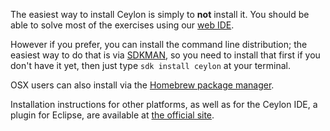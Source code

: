 The easiest way to install Ceylon is simply to **not** install it.
You should be able to solve most of the exercises using our [web IDE](http://try.ceylon-lang.org/).

However if you prefer, you can install the command line distribution; the easiest way to do that is via [SDKMAN](http://sdkman.io/),
so you need to install that first if you don't have it yet, then just type `sdk install ceylon` at your terminal.

OSX users can also install via the [Homebrew package manager](http://mxcl.github.com/homebrew/).

Installation instructions for other platforms, as well as for the Ceylon IDE, a plugin for Eclipse, are available at [the official site](http://ceylon-lang.org/download/).
